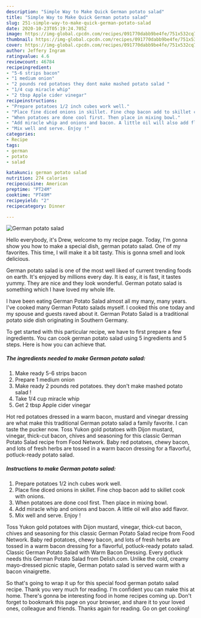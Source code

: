 ```yaml
---
description: "Simple Way to Make Quick German potato salad"
title: "Simple Way to Make Quick German potato salad"
slug: 251-simple-way-to-make-quick-german-potato-salad
date: 2020-10-23T05:19:24.705Z
image: https://img-global.cpcdn.com/recipes/091770dabb9be4fe/751x532cq70/german-potato-salad-recipe-main-photo.jpg
thumbnail: https://img-global.cpcdn.com/recipes/091770dabb9be4fe/751x532cq70/german-potato-salad-recipe-main-photo.jpg
cover: https://img-global.cpcdn.com/recipes/091770dabb9be4fe/751x532cq70/german-potato-salad-recipe-main-photo.jpg
author: Jeffery Ingram
ratingvalue: 4.6
reviewcount: 46784
recipeingredient:
- "5-6 strips bacon"
- "1 medium onion"
- "2 pounds red potatoes they dont make mashed potato salad "
- "1/4 cup miracle whip"
- "2 tbsp Apple cider vinegar"
recipeinstructions:
- "Prepare potatoes 1/2 inch cubes work well."
- "Place fine diced onions in skillet. Fine chop bacon add to skillet cook with onions."
- "When potatoes are done cool first. Then place in mixing bowl."
- "Add miracle whip and onions and bacon. A little oil will also add flavor."
- "Mix well and serve. Enjoy !"
categories:
- Recipe
tags:
- german
- potato
- salad

katakunci: german potato salad 
nutrition: 274 calories
recipecuisine: American
preptime: "PT24M"
cooktime: "PT49M"
recipeyield: "2"
recipecategory: Dinner

---
```



![German potato salad](https://img-global.cpcdn.com/recipes/091770dabb9be4fe/751x532cq70/german-potato-salad-recipe-main-photo.jpg)

Hello everybody, it's Drew, welcome to my recipe page. Today, I'm gonna show you how to make a special dish, german potato salad. One of my favorites. This time, I will make it a bit tasty. This is gonna smell and look delicious.

German potato salad is one of the most well liked of current trending foods on earth. It's enjoyed by millions every day. It is easy, it is fast, it tastes yummy. They are nice and they look wonderful. German potato salad is something which I have loved my whole life.

I have been eating German Potato Salad almost all my many, many years. I&#39;ve cooked many German Potato salads myself. I cooked this one today and my spouse and guests raved about it. German Potato Salad is a traditional potato side dish originating in Southern Germany.


To get started with this particular recipe, we have to first prepare a few ingredients. You can cook german potato salad using 5 ingredients and 5 steps. Here is how you can achieve that.

<!--inarticleads1-->

##### The ingredients needed to make German potato salad:

1. Make ready 5-6 strips bacon
1. Prepare 1 medium onion
1. Make ready 2 pounds red potatoes. they don&#39;t make mashed potato salad !
1. Take 1/4 cup miracle whip
1. Get 2 tbsp Apple cider vinegar


Hot red potatoes dressed in a warm bacon, mustard and vinegar dressing are what make this traditional German potato salad a family favorite. I can taste the pucker now. Toss Yukon gold potatoes with Dijon mustard, vinegar, thick-cut bacon, chives and seasoning for this classic German Potato Salad recipe from Food Network. Baby red potatoes, chewy bacon, and lots of fresh herbs are tossed in a warm bacon dressing for a flavorful, potluck-ready potato salad. 

<!--inarticleads2-->

##### Instructions to make German potato salad:

1. Prepare potatoes 1/2 inch cubes work well.
1. Place fine diced onions in skillet. Fine chop bacon add to skillet cook with onions.
1. When potatoes are done cool first. Then place in mixing bowl.
1. Add miracle whip and onions and bacon. A little oil will also add flavor.
1. Mix well and serve. Enjoy !


Toss Yukon gold potatoes with Dijon mustard, vinegar, thick-cut bacon, chives and seasoning for this classic German Potato Salad recipe from Food Network. Baby red potatoes, chewy bacon, and lots of fresh herbs are tossed in a warm bacon dressing for a flavorful, potluck-ready potato salad. Classic German Potato Salad with Warm Bacon Dressing. Every potluck needs this German Potato Salad from Delish.com. Unlike the cold, creamy mayo-dressed picnic staple, German potato salad is served warm with a bacon vinaigrette. 

So that's going to wrap it up for this special food german potato salad recipe. Thank you very much for reading. I'm confident you can make this at home. There's gonna be interesting food in home recipes coming up. Don't forget to bookmark this page on your browser, and share it to your loved ones, colleague and friends. Thanks again for reading. Go on get cooking!

